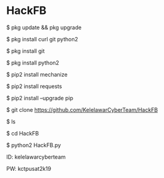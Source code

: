# HackFB

$ pkg update && pkg upgrade

$ pkg install curl git python2

$ pkg install git

$ pkg install python2

$ pip2 install mechanize

$ pip2 install requests

$ pip2 install –upgrade pip

$ git clone https://github.com/KelelawarCyberTeam/HackFB

$ ls

$ cd HackFB

$ python2 HackFB.py

ID: kelelawarcyberteam

PW: kctpusat2k19
